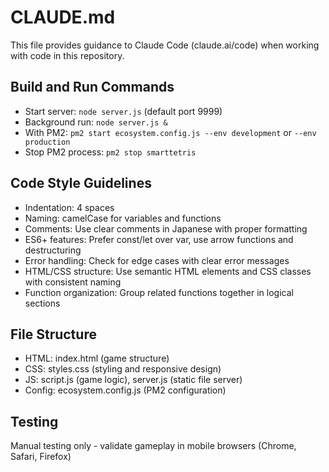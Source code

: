 # CLAUDE.md

This file provides guidance to Claude Code (claude.ai/code) when working with code in this repository.

## Build and Run Commands
- Start server: `node server.js` (default port 9999)
- Background run: `node server.js &`
- With PM2: `pm2 start ecosystem.config.js --env development` or `--env production`
- Stop PM2 process: `pm2 stop smarttetris`

## Code Style Guidelines
- Indentation: 4 spaces
- Naming: camelCase for variables and functions
- Comments: Use clear comments in Japanese with proper formatting
- ES6+ features: Prefer const/let over var, use arrow functions and destructuring
- Error handling: Check for edge cases with clear error messages
- HTML/CSS structure: Use semantic HTML elements and CSS classes with consistent naming
- Function organization: Group related functions together in logical sections

## File Structure
- HTML: index.html (game structure)
- CSS: styles.css (styling and responsive design)
- JS: script.js (game logic), server.js (static file server)
- Config: ecosystem.config.js (PM2 configuration)

## Testing
Manual testing only - validate gameplay in mobile browsers (Chrome, Safari, Firefox)